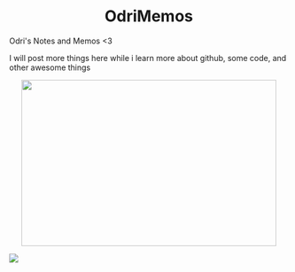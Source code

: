 
<h1 align="center"> OdriMemos </h1>
Odri's Notes and Memos &lt;3

I will post more things here while i learn more about github, some code, and other awesome things

<p align="center">
  <img width="460" height="300" src="http://www.fillmurray.com/460/300">
</p>

![](https://media.giphy.com/media/dz1b117ztVkHBG6b6p/giphy.gif)

